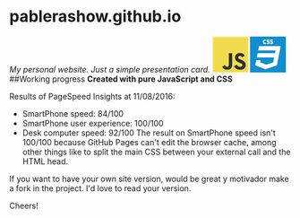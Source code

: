 # pablerashow.github.io
_My personal website. Just a simple presentation card._
![png](_images4readme/js.png) ![png](_images4readme/css.png)
##Working progress
[](http://d2.alternativeto.net/dist/icons/javascript_18251.png?width=64&height=64&mode=crop&upscale=false)
**Created with pure JavaScript and CSS**

Results of PageSpeed Insights at 11/08/2016:
- SmartPhone speed: 84/100
- SmartPhone user experience: 100/100
- Desk computer speed: 92/100
The result on SmartPhone speed isn't 100/100 because GitHub Pages can't edit the browser cache, among other things like to split the main CSS between your external call and the HTML head.

If you want to have your own site version, would be great y motivador make a fork in the project. I'd love to read your version.

Cheers!